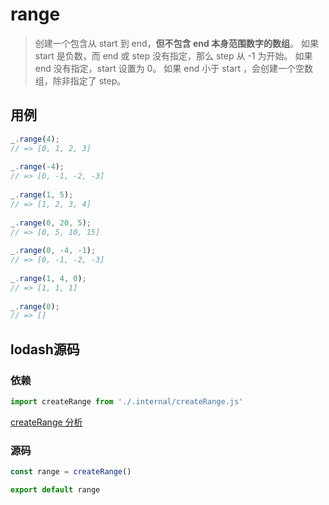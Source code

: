 # range

> 创建一个包含从 start 到 end，**但不包含 end 本身范围数字的数组**。 如果 start 是负数，而 end 或 step 没有指定，那么 step 从 -1 为开始。 如果 end 没有指定，start 设置为 0。 如果 end 小于 start ，会创建一个空数组，除非指定了 step。

## 用例

```js
_.range(4);
// => [0, 1, 2, 3]
 
_.range(-4);
// => [0, -1, -2, -3]
 
_.range(1, 5);
// => [1, 2, 3, 4]
 
_.range(0, 20, 5);
// => [0, 5, 10, 15]
 
_.range(0, -4, -1);
// => [0, -1, -2, -3]
 
_.range(1, 4, 0);
// => [1, 1, 1]
 
_.range(0);
// => []
```

## lodash源码

### 依赖

```js
import createRange from './.internal/createRange.js'
```

[createRange 分析](lodash/internal/createRange.md)

### 源码

```js
const range = createRange()

export default range
```